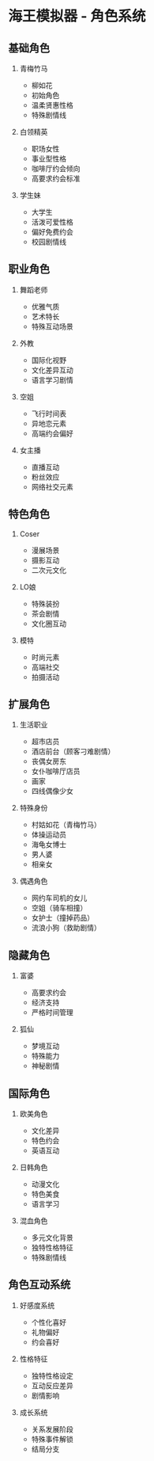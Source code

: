 # 海王模拟器 - 角色系统

## 基础角色
1. 青梅竹马
   - 柳如花
   - 初始角色
   - 温柔贤惠性格
   - 特殊剧情线

2. 白领精英
   - 职场女性
   - 事业型性格
   - 咖啡厅约会倾向
   - 高要求约会标准

3. 学生妹
   - 大学生
   - 活泼可爱性格
   - 偏好免费约会
   - 校园剧情线

## 职业角色
1. 舞蹈老师
   - 优雅气质
   - 艺术特长
   - 特殊互动场景

2. 外教
   - 国际化视野
   - 文化差异互动
   - 语言学习剧情

3. 空姐
   - 飞行时间表
   - 异地恋元素
   - 高端约会偏好

4. 女主播
   - 直播互动
   - 粉丝效应
   - 网络社交元素

## 特色角色
1. Coser
   - 漫展场景
   - 摄影互动
   - 二次元文化

2. LO娘
   - 特殊装扮
   - 茶会剧情
   - 文化圈互动

3. 模特
   - 时尚元素
   - 高端社交
   - 拍摄活动

## 扩展角色
1. 生活职业
   - 超市店员
   - 酒店前台（顾客刁难剧情）
   - 丧偶女房东
   - 女仆咖啡厅店员
   - 画家
   - 四线偶像少女

2. 特殊身份
   - 村姑如花（青梅竹马）
   - 体操运动员
   - 海龟女博士
   - 男人婆
   - 相亲女

3. 偶遇角色
   - 网约车司机的女儿
   - 空姐（骑车相撞）
   - 女护士（撞掉药品）
   - 流浪小狗（救助剧情）

## 隐藏角色
1. 富婆
   - 高要求约会
   - 经济支持
   - 严格时间管理

2. 狐仙
   - 梦境互动
   - 特殊能力
   - 神秘剧情

## 国际角色
1. 欧美角色
   - 文化差异
   - 特色约会
   - 英语互动

2. 日韩角色
   - 动漫文化
   - 特色美食
   - 语言学习

3. 混血角色
   - 多元文化背景
   - 独特性格特征
   - 特殊剧情线

## 角色互动系统
1. 好感度系统
   - 个性化喜好
   - 礼物偏好
   - 约会喜好

2. 性格特征
   - 独特性格设定
   - 互动反应差异
   - 剧情影响

3. 成长系统
   - 关系发展阶段
   - 特殊事件解锁
   - 结局分支
